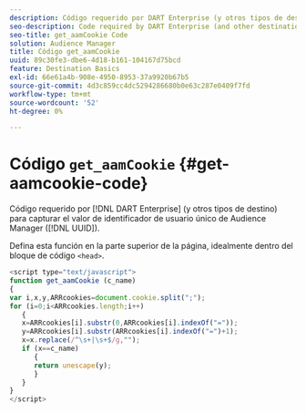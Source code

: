 ```yaml
---
description: Código requerido por DART Enterprise (y otros tipos de destino) para capturar el valor de ID de usuario único (UUID) de Audience Manager.
seo-description: Code required by DART Enterprise (and other destination types) to capture the Audience Manager unique user ID (UUID) value.
seo-title: get_aamCookie Code
solution: Audience Manager
title: Código get_aamCookie
uuid: 89c30fe3-dbe6-4d18-b161-104167d75bcd
feature: Destination Basics
exl-id: 66e61a4b-908e-4950-8953-37a9920b67b5
source-git-commit: 4d3c859cc4dc5294286680b0e63c287e0409f7fd
workflow-type: tm+mt
source-wordcount: '52'
ht-degree: 0%

---
```


# Código `get_aamCookie` {#get-aamcookie-code}

Código requerido por [!DNL DART Enterprise] (y otros tipos de destino) para capturar el valor de identificador de usuario único de Audience Manager ([!DNL UUID]).

Defina esta función en la parte superior de la página, idealmente dentro del bloque de código `<head>`.

<!-- r_aam_de_cookie.xml -->

```js
<script type="text/javascript">
function get_aamCookie (c_name)
{
var i,x,y,ARRcookies=document.cookie.split(";");
for (i=0;i<ARRcookies.length;i++)
   {
   x=ARRcookies[i].substr(0,ARRcookies[i].indexOf("="));
   y=ARRcookies[i].substr(ARRcookies[i].indexOf("=")+1);
   x=x.replace(/^\s+|\s+$/g,"");
   if (x==c_name)
      { 
      return unescape(y);
      }
   }
}
</script>
```
